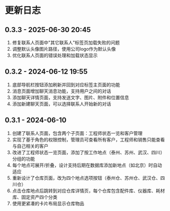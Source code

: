 # 更新日志

## 0.3.3 - 2025-06-30 20:45
1. 修复联系人页面中"其它联系人"标签页加载失败的问题
2. 调整默认头像图片路径，使用公司logo作为默认头像
3. 优化联系人页面的错误处理和加载状态显示

## 0.3.2 - 2024-06-12 19:55
1. 底部导航栏按钮添加刷新并回到对应标签主页面的功能
2. 消息页面增加聊天消息功能，支持用户之间的对话
3. 添加聊天详情页面，支持发送文字、图片、附件和位置信息
4. 添加新建聊天页面，可以选择联系人开始新的对话

## 0.3.1 - 2024-06-10
1. 创建了联系人页面，包含两个子页面：工程师状态一览和客户管理
2. 实现了基于角色的权限控制，管理员可查看所有客户，工程师和销售只能查看与自己相关的客户
3. 改进了工程师状态一览页面，添加了按工作地点（泰州、苏州、武汉、四川）分组的功能
4. 每个地点可展开/折叠，设计支持后期在数据库添加新地点（如北京）时自动适应
5. 重新设计了仓库页面，改为四个地点选项按钮（泰州仓、苏州仓、武汉仓、四川仓）
6. 点击仓库地点后跳转到对应仓库详情页，每个仓库包含配件库、仪器库、耗材库、固定资产四个分类
7. 使用更紧凑的卡片布局显示仓库物品 